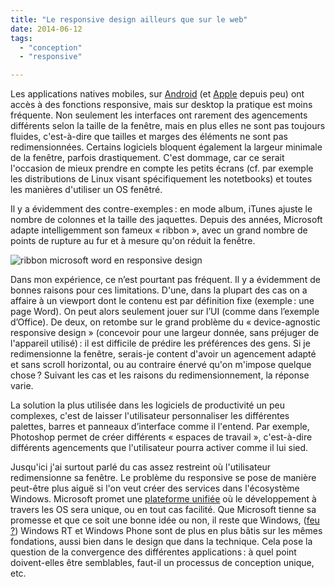 ```yaml
---
title: "Le responsive design ailleurs que sur le web"
date: 2014-06-12
tags:
  - "conception"
  - "responsive"

---
```


Les applications natives mobiles, sur [Android](https://developer.android.com/training/multiscreen/index.html) (et [Apple](http://alistapart.com/blog/post/apple-and-responsive-design) depuis peu) ont accès à des fonctions responsive, mais sur desktop la pratique est moins fréquente. Non seulement les interfaces ont rarement des agencements différents selon la taille de la fenêtre, mais en plus elles ne sont pas toujours fluides, c'est-à-dire que tailles et marges des éléments ne sont pas redimensionnées. Certains logiciels bloquent également la largeur minimale de la fenêtre, parfois drastiquement. C'est dommage, car ce serait l'occasion de mieux prendre en compte les petits écrans (cf. par exemple les distributions de Linux visant spécifiquement les notetbooks) et toutes les manières d'utiliser un OS fenêtré.

Il y a évidemment des contre-exemples : en mode album, iTunes ajuste le nombre de colonnes et la taille des jaquettes. Depuis des années, Microsoft adapte intelligemment son fameux « ribbon », avec un grand nombre de points de rupture au fur et à mesure qu'on réduit la fenêtre.

![ribbon microsoft word en responsive design ](/assets/images/2016-10-30_16h32_25.png)

Dans mon expérience, ce n’est pourtant pas fréquent. Il y a évidemment de bonnes raisons pour ces limitations. D'une, dans la plupart des cas on a affaire à un viewport dont le contenu est par définition fixe (exemple : une page Word). On peut alors seulement jouer sur l’UI (comme dans l’exemple d’Office). De deux, on retombe sur le grand problème du « device-agnostic responsive design » (concevoir pour une largeur donnée, sans préjuger de l'appareil utilisé) : il est difficile de prédire les préférences des gens. Si je redimensionne la fenêtre, serais-je content d'avoir un agencement adapté et sans scroll horizontal, ou au contraire énervé qu'on m'impose quelque chose ? Suivant les cas et les raisons du redimensionnement, la réponse varie.

La solution la plus utilisée dans les logiciels de productivité un peu complexes, c'est de laisser l'utilisateur personnaliser les différentes palettes, barres et panneaux d’interface comme il l'entend. Par exemple, Photoshop permet de créer différents « espaces de travail », c'est-à-dire différents agencements que l'utilisateur pourra activer comme il lui sied.

Jusqu'ici j'ai surtout parlé du cas assez restreint où l'utilisateur redimensionne sa fenêtre. Le problème du responsive se pose de manière peut-être plus aiguë si l'on veut créer des services dans l'écosystème Windows. Microsoft promet une [plateforme unifiée](http://readwrite.com/2014/04/03/microsoft-universal-windows-app-store-developers-unified-code-base) où le développement à travers les OS sera unique, ou en tout cas facilité. Que Microsoft tienne sa promesse et que ce soit une bonne idée ou non, il reste que Windows, ([feu ?](http://arstechnica.com/information-technology/2013/12/why-microsoft-needs-three-or-more-operating-systems/)) Windows RT et Windows Phone sont de plus en plus bâtis sur les mêmes fondations, aussi bien dans le design que dans la technique. Cela pose la question de la convergence des différentes applications : à quel point doivent-elles être semblables, faut-il un processus de conception unique, etc.
